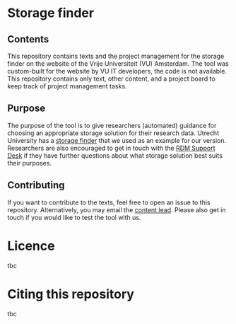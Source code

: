 # Storage finder

## Contents
This repository contains texts and the project management for the storage finder on the website of the Vrije Universiteit (VU) Amsterdam. The tool was custom-built for the website by VU IT developers, the code is not available. This repository contains only text, other content, and a project board to keep track of project management tasks.

## Purpose
The purpose of the tool is to give researchers (automated) guidance for choosing an appropriate storage solution for their research data. Utrecht University has a [storage finder](https://tools.uu.nl/storagefinder/) that we used as an example for our version. Researchers are also encouraged to get in touch with the [RDM Support Desk](rdm@vu.nl) if they have further questions about what storage solution best suits their purposes.

## Contributing
If you want to contribute to the texts, feel free to open an issue to this repository. Alternatively, you may email the [content lead](e.j.rodenburg@vu.nl). Please also get in touch if you would like to test the tool with us.

# Licence
tbc

# Citing this repository
tbc
